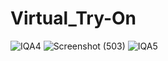 # Virtual_Try-On

![IQA4](https://user-images.githubusercontent.com/41953267/139610574-2c3c5181-99cc-4ef5-b252-5416b3b51fac.png)
![Screenshot (503)](https://user-images.githubusercontent.com/41953267/139062425-c2b6874e-f734-4c57-85ec-adaea322dba9.png)
![IQA5](https://user-images.githubusercontent.com/41953267/139610706-af3335e6-e600-497f-94ff-cde3f15b7720.png)
